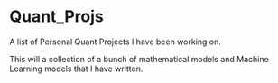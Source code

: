 # Quant_Projs
A list of Personal Quant Projects I have been working on.

This will a collection of a bunch of mathematical models and Machine Learning models that I have written.
